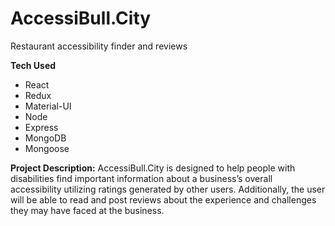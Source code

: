 # AccessiBull.City
Restaurant accessibility finder and reviews

**Tech Used**
* React 
* Redux
* Material-UI
* Node
* Express
* MongoDB
* Mongoose

**Project Description:**
AccessiBull.City is designed to help people with disabilities find important information about a business’s overall accessibility utilizing ratings generated by other users. Additionally, the user will be able to read and post reviews about the experience and challenges they may have faced at the business.
